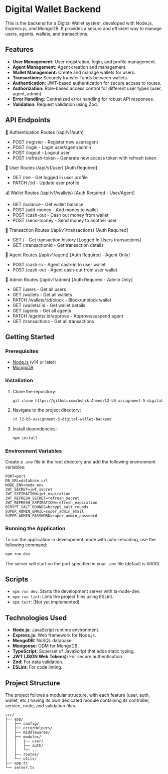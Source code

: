 # Digital Wallet Backend

This is the backend for a Digital Wallet system, developed with Node.js, Express.js, and MongoDB. It provides a secure and efficient way to manage users, agents, wallets, and transactions.

## Features

*   **User Management:** User registration, login, and profile management.
*   **Agent Management:** Agent creation and management.
*   **Wallet Management:** Create and manage wallets for users.
*   **Transactions:** Securely transfer funds between wallets.
*   **Authentication:** JWT-based authentication for secure access to routes.
*   **Authorization:** Role-based access control for different user types (user, agent, admin).
*   **Error Handling:** Centralized error handling for robust API responses.
*   **Validation:** Request validation using Zod.

## API Endpoints

🔐 Authentication Routes (/api/v1/auth)
- POST   /register     - Register new user/agent
- POST   /login        - Login user/agent/admin
- POST   /logout       - Logout user
- POST   /refresh-token - Generate new access token with refresh token


👤 User Routes (/api/v1/user) [Auth Required]
- GET    /me          - Get logged in user profile
- PATCH  /:id         - Update user profile


💰 Wallet Routes (/api/v1/wallets) [Auth Required - User/Agent]
- GET    /balance     - Get wallet balance
- POST   /add-money   - Add money to wallet
- POST   /cash-out    - Cash out money from wallet
- POST   /send-money  - Send money to another user


🔁 Transaction Routes (/api/v1/transactions) [Auth Required]
- GET    /            - Get transaction history [Logged In Users transactions]
- GET    /:transactionId - Get transaction details


🏪 Agent Routes (/api/v1/agent) [Auth Required - Agent Only]
- POST   /cash-in     - Agent cash-in to user wallet
- POST   /cash-out    - Agent cash-out from user wallet


👑 Admin Routes (/api/v1/admin) [Auth Required - Admin Only]
- GET    /users       - Get all users
- GET    /wallets     - Get all wallets
- PATCH  /wallets/:id/block - Block/unblock wallet
- GET    /wallets/:id - Get wallet details
- GET    /agents      - Get all agents
- PATCH  /agents/:id/approve - Approve/suspend agent
- GET    /transactions - Get all transactions


## Getting Started

### Prerequisites

*   [Node.js](https://nodejs.org/en/) (v14 or later)
*   [MongoDB](https://www.mongodb.com/)

### Installation

1.  Clone the repository:
    ```bash
    git clone https://github.com/Ashik-Ahmed/l2-b5-assignment-5-digital-wallet-backend.git
    ```
2.  Navigate to the project directory:
    ```bash
    cd l2-b5-assignment-5-digital-wallet-backend
    ```
3.  Install dependencies:
    ```bash
    npm install
    ```

### Environment Variables

Create a `.env` file in the root directory and add the following environment variables:

```
PORT=port
DB_URL=database_url
NODE_ENV=node_env
JWT_SECRET=jwt_secret
JWT_EXPIRATION=jwt_expiration
JWT_REFRESH_SECRET=refresh_secret
JWT_REFRESH_EXPIRATION=refresh_expiration
BCRYPT_SALT_ROUNDS=bcrypt_salt_rounds
SUPER_ADMIN_EMAIL=super_admin_email
SUPER_ADMIN_PASSWORD=super_admin_password
```

### Running the Application

To run the application in development mode with auto-reloading, use the following command:

```bash
npm run dev
```

The server will start on the port specified in your `.env` file (default is 5000).

## Scripts

*   `npm run dev`: Starts the development server with ts-node-dev.
*   `npm run lint`: Lints the project files using ESLint.
*   `npm test`: (Not yet implemented)

## Technologies Used

*   **Node.js:** JavaScript runtime environment.
*   **Express.js:** Web framework for Node.js.
*   **MongoDB:** NoSQL database.
*   **Mongoose:** ODM for MongoDB.
*   **TypeScript:** Superset of JavaScript that adds static typing.
*   **JWT (JSON Web Tokens):** For secure authentication.
*   **Zod:** For data validation.
*   **ESLint:** For code linting.

## Project Structure

The project follows a modular structure, with each feature (user, auth, wallet, etc.) having its own dedicated module containing its controller, service, route, and validation files.

```
src/
├── app/
│   ├── config/
│   ├── errorHelpers/
│   ├── middlewares/
│   ├── modules/
│   │   ├── user/
│   │   ├── auth/
│   │   └── ...
│   ├── routes/
│   └── utils/
├── app.ts
└── server.ts
```


